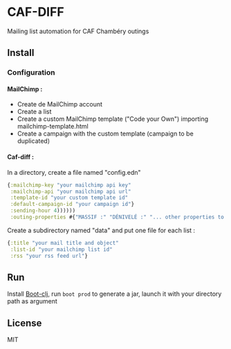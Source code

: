 # CAF-DIFF

Mailing list automation for CAF Chambéry outings

## Install

### Configuration

#### MailChimp :
- Create de MailChimp account
- Create a list
- Create a custom MailChimp template ("Code your Own") importing mailchimp-template.html
- Create a campaign with the custom template (campaign to be duplicated)

#### Caf-diff :
In a directory, create a file named "config.edn"
```clojure
{:mailchimp-key "your mailchimp api key"
 :mailchimp-api "your mailchimp api url"
 :template-id "your custom template id"
 :default-campaign-id "your campaign id"}
 :sending-hour 4))))))
 :outing-properties #{"MASSIF :" "DÉNIVELÉ :" "... other properties to be retrieved from the website"}))))))
```
Create a subdirectory named "data" and put one file for each list :
```clojure
{:title "your mail title and object"
 :list-id "your mailchimp list id"
 :rss "your rss feed url"}
```
## Run

Install [Boot-clj](https://github.com/boot-clj/boot#install), run ```boot prod``` to generate a jar, launch it with your directory path as argument

## License

MIT
